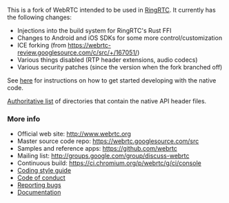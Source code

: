 This is a fork of WebRTC intended to be used in [RingRTC](https://github.com/signalapp/ringrtc).
It currently has the following changes:
* Injections into the build system for RingRTC's Rust FFI
* Changes to Android and iOS SDKs for some more control/customization
* ICE forking (from https://webrtc-review.googlesource.com/c/src/+/167051/)
* Various things disabled (RTP header extensions, audio codecs)
* Various security patches (since the version when the fork branched off)

See [here][native-dev] for instructions on how to get started
developing with the native code.

[Authoritative list](native-api.md) of directories that contain the
native API header files.

### More info

 * Official web site: http://www.webrtc.org
 * Master source code repo: https://webrtc.googlesource.com/src
 * Samples and reference apps: https://github.com/webrtc
 * Mailing list: http://groups.google.com/group/discuss-webrtc
 * Continuous build: https://ci.chromium.org/p/webrtc/g/ci/console
 * [Coding style guide](g3doc/style-guide.md)
 * [Code of conduct](CODE_OF_CONDUCT.md)
 * [Reporting bugs](docs/bug-reporting.md)
 * [Documentation](g3doc/sitemap.md)

[native-dev]: https://webrtc.googlesource.com/src/+/main/docs/native-code/

